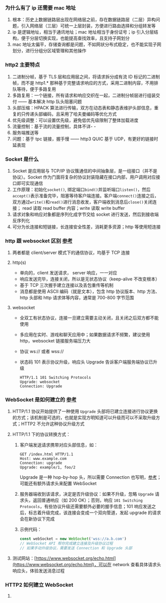 ### 为什么有了 ip 还需要 mac 地址

1. 根本：历史上数据链路层出现在网络层之前，存在数据链路层（二层）异构问题，引入网络层（三层）可统一上层封装，方便进行路由选择和分组转发等
2. ip 是逻辑地址，相当于通讯地址；mac 地址相当于身份证号；ip 引入分层结构，便于分层切换实现，也能提高查找效率，且支持子网划分
3. mac 地址太偏平，存储查询都是问题，不如网状分布式稳定，也不能实现子网划分，进行分组分区域管理和其他操作

### http2 主要特点

1. 二进制分帧，基于 TLS 层和应用层之间，将请求拆分成有流 ID 标记的二进制帧，而不是 http1.* 那种基于完整请求响应的方式，采用二进制内容，不用排队等待，便于多路复用
2. 多路复用：一个链接，所有请求和响应交织在一起，二进制分帧层进行组装交付 —— 基本解决 http 队头阻塞问题
3. 头部压缩：HPACK 算法进行传输，双方在动态表和静态表维护头部信息，重复的只传递头部编码，且采用了哈夫曼编码等优化方式
4. 优先级调整：可以设置优先级，避免低优先级限制了整体加载进度
5. 流量控制：基于流的流量控制，具体不详- -
6. 服务端推送等
7. 问题：基于 tpc 链接，握手慢 —— http3 QUIC 基于 UDP，有更好的链接时延表现

### Socket 是什么

1. Socket 是应用层与 TCP/IP 协议簇通信的中间抽象层，是一组接口（并不是协议）。Socket 作为门面将复杂的协议封装隐藏在接口内部，用户调用对应接口即可实现通信
2. 工作原理：初始化`socket()`, 绑定端口`bind()`并监听端口`listen()`，然后`accept()`表示准备完毕，阻塞等待客户端连接。客户端`connect()`连接之后，双方通过`write()`和`read()`进行消息收发，客户端收到消息后`close()`关闭连接； read 读取 read buffer 内容；write 读取 write buffer
3. 请求对象和响应对象都是序列化成字节交给 socket 进行发送，然后到接收端反序列化
4. 可分为长连接和短链接，长连接安全性差，消耗更多资源；http 等使用短连接

### http 跟 websocket 区别 [参考](https://www.geeksforgeeks.org/what-is-web-socket-and-how-it-is-different-from-the-http/)

1. 两者都是 client/server 模式下的通信协议，均基于 TCP 连接
2. http(s)
  
    - 单向的，client 发送请求， server 响应，一一对应
    - 响应发送完毕，连接关闭，所以是无状态协议（keep-alive 不改变根本）
    - 基于 TCP 三次握手建立连接以及丢包重传等机制
    - 消息都是使用 ASCII 编码（就是文本），包含 http 协议版本、http 方法、http 头部和 http 请求体等内容，通常是 700-800 字节范围

3. websocket

    - 全双工有状态协议，连接一旦建立需要主动关闭，且关闭之后双方都不能使用
    - 多应用在实时、游戏和聊天应用中；如果数据请求不频繁，建议使用 http，websocket 链接服务端压力大
    - 协议 ws:// 或者 wss://
    - 状态码 101 表示协议升级，响应头 Upgrade 告诉客户端服务端协议已升级

        ```
        HTTP/1.1 101 Switching Protocols
        Upgrade: websocket 
        Connection: Upgrade
        ```

### WebSocket 是如何建立的 [参考](https://developer.mozilla.org/en-US/docs/Web/HTTP/Protocol_upgrade_mechanism#)

1. HTTP/1.1 协议开始提供了一种使用 `Upgrade` 头部将已建立连接进行协议更换的方式；该机制是可选的，也就是实现方明知道可以升级而可以不采取升级方式；HTTP2 不允许这种协议升级方式
2.  HTTP/1.1 下的协议转换方式：

    1.  客户端发送请求携带对应头部信息，如：

        ```
        GET /index.html HTTP/1.1
        Host: www.example.com
        Connection: upgrade
        Upgrade: example/1, foo/2
        ```

        Upgrade 是一种 hop-by-hop 头，所以需要 Connection 也写明，[参考](https://en.wikipedia.org/wiki/Hop-by-hop_transport)；可能还有额外请求头来配置 WebSocket 

    2. 服务器端收到该请求，决定是否升级协议：如果不升级，忽略 `Upgrade` 请求头，返回普通响应（如 200 OK）；否则，响应 `101 Switching Protocols`，有些协议升级还需要额外必要的握手信息；101 响应发送之后，标志着升级完成，该连接会变成一个双向管道，发起 upgrade 的请求会在新协议下完成

    3. 示例代码：

        ```javascript
        const webSocket = new WebSocket('wss://a.b.com')
        // WebSocket API 帮你完成建立连接及升级协议过程
        // 如果手动升级协议，需要发送 Connection 和 Upgrade 头部
        ```


3. 测试网站：[https://www.websocket.org/echo.html](https://www.websocket.org/echo.html)，可以在 network 查看具体请求头响应头，体验发送消息过程


### HTTP2 如何建立 WebSocket

1. 